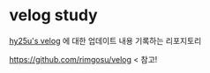 # velog study
<a href =https://velog.io/@hy25u/posts>hy25u's velog</a> 에 대한 업데이트 내용 기록하는 리포지토리 

https://github.com/rimgosu/velog < 참고!
